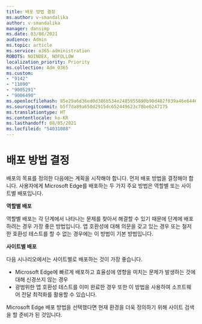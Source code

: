 ```yaml
---
title: 배포 방법 결정
ms.author: v-smandalika
author: v-smandalika
manager: dansimp
ms.date: 03/08/2021
audience: Admin
ms.topic: article
ms.service: o365-administration
ROBOTS: NOINDEX, NOFOLLOW
localization_priority: Priority
ms.collection: Adm_O365
ms.custom:
- "9142"
- "11090"
- "9005291"
- "9006490"
ms.openlocfilehash: 85e29a6d36ed0d386b534e2485955890b90d482f039a46e6446c3fb3464435e8
ms.sourcegitcommit: b5f7da89a650d2915dc652449623c78be6247175
ms.translationtype: HT
ms.contentlocale: ko-KR
ms.lasthandoff: 08/05/2021
ms.locfileid: "54031088"
---
```

# <a name="determine-your-deployment-method"></a>배포 방법 결정

배포의 목표를 정의한 다음에는 계획을 시작해야 합니다. 먼저 배포 방법을 결정해야 합니다. 사용자에게 Microsoft Edge를 배포하는 두 가지 주요 방법은 역할별 또는 사이트별 배포입니다.

**역할별 배포**

역할별 배포는 각 단계에서 나타나는 문제를 찾아서 해결할 수 있기 때문에 단계에 배포하려는 경우 가장 좋은 방법입니다. 앱 호환성에 대해 의문을 갖고 있는 경우 또는 철저한 호환성 테스트를 할 수 없는 경우에는 이 방법이 기본 방법입니다.

**사이트별 배포**

다음 시나리오에서는 사이트별로 배포하는 것이 가장 좋습니다.
- Microsoft Edge에 빠르게 배포하고 효율성에 영향을 미치는 문제가 발생하는 것에 대해 신경쓰지 않는 경우
- 광범위한 앱 호환성 테스트를 이미 완료한 경우 또한 이 방법을 사용하여 소프트웨어 전달 최적화를 활용할 수 있습니다.

Microsoft Edge 배포 방법을 선택했다면 현재 환경을 더욱 정의하기 위해 사이트 검색을 할 준비가 된 것입니다.
